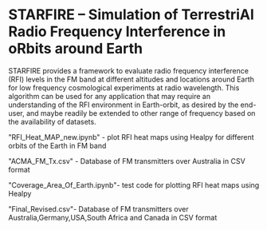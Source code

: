 # STARFIRE – Simulation of TerrestriAl Radio Frequency Interference in oRbits around Earth

STARFIRE provides a framework to evaluate radio frequency interference (RFI) levels in the FM band at different altitudes and locations around Earth for low frequency cosmological experiments at radio wavelength.  This algorithm can be used for any application that may require an understanding of the RFI environment in Earth-orbit, as desired by the end-user, and maybe readily be extended to other range of frequency based on the availability of datasets.

"RFI_Heat_MAP_new.ipynb" - plot RFI heat maps using Healpy for different orbits of the Earth in FM band

"ACMA_FM_Tx.csv" - Database of FM transmitters over Australia in CSV format

"Coverage_Area_Of_Earth.ipynb"- test code for plotting RFI heat maps using Healpy

"Final_Revised.csv"- Database of FM transmitters over Australia,Germany,USA,South Africa and Canada in CSV format 
